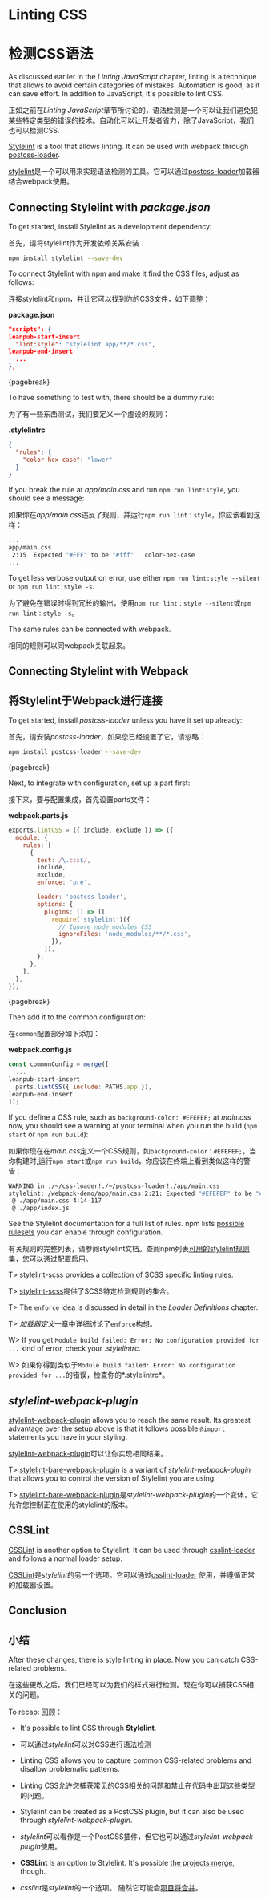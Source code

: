 # Linting CSS
# 检测CSS语法

As discussed earlier in the *Linting JavaScript* chapter, linting is a technique that allows to avoid certain categories of mistakes. Automation is good, as it can save effort. In addition to JavaScript, it's possible to lint CSS.

正如之前在*Linting JavaScript*章节所讨论的，语法检测是一个可以让我们避免犯某些特定类型的错误的技术。自动化可以让开发者省力，除了JavaScript，我们也可以检测CSS.

[Stylelint](http://stylelint.io/) is a tool that allows linting. It can be used with webpack through [postcss-loader](https://www.npmjs.com/package/postcss-loader).

[stylelint](http://stylelint.io/)是一个可以用来实现语法检测的工具。它可以通过[postcss-loader](https://www.npmjs.com/package/postcss-loader)加载器结合webpack使用。

## Connecting Stylelint with *package.json*

To get started, install Stylelint as a development dependency:

首先，请将stylelint作为开发依赖关系安装：

```bash
npm install stylelint --save-dev
```

To connect Stylelint with npm and make it find the CSS files, adjust as follows:

连接stylelint和npm，并让它可以找到你的CSS文件，如下调整：

**package.json**

```json
"scripts": {
leanpub-start-insert
  "lint:style": "stylelint app/**/*.css",
leanpub-end-insert
  ...
},
```

{pagebreak}

To have something to test with, there should be a dummy rule:

为了有一些东西测试，我们要定义一个虚设的规则：

**.stylelintrc**

```json
{
  "rules": {
    "color-hex-case": "lower"
  }
}
```

If you break the rule at *app/main.css* and run `npm run lint:style`, you should see a message:

如果你在*app/main.css*违反了规则，并运行`npm run lint：style`，你应该看到这样：

```bash
...
app/main.css
 2:15  Expected "#FFF" to be "#fff"   color-hex-case
...
```

To get less verbose output on error, use either `npm run lint:style --silent` or `npm run lint:style -s`.

为了避免在错误时得到冗长的输出，使用`npm run lint：style --silent`或`npm run lint：style -s`。

The same rules can be connected with webpack.

相同的规则可以同webpack关联起来。

## Connecting Stylelint with Webpack
## 将Stylelint于Webpack进行连接

To get started, install *postcss-loader* unless you have it set up already:

首先，请安装*postcss-loader*，如果您已经设置了它，请忽略：

```bash
npm install postcss-loader --save-dev
```

{pagebreak}

Next, to integrate with configuration, set up a part first:

接下来，要与配置集成，首先设置parts文件：

**webpack.parts.js**

```javascript
exports.lintCSS = ({ include, exclude }) => ({
  module: {
    rules: [
      {
        test: /\.css$/,
        include,
        exclude,
        enforce: 'pre',

        loader: 'postcss-loader',
        options: {
          plugins: () => ([
            require('stylelint')({
              // Ignore node_modules CSS
              ignoreFiles: 'node_modules/**/*.css',
            }),
          ]),
        },
      },
    ],
  },
});
```

{pagebreak}

Then add it to the common configuration:

在`common`配置部分如下添加：

**webpack.config.js**

```javascript
const commonConfig = merge([
  ...
leanpub-start-insert
  parts.lintCSS({ include: PATHS.app }),
leanpub-end-insert
]);
```

If you define a CSS rule, such as `background-color: #EFEFEF;` at *main.css* now, you should see a warning at your terminal when you run the build (`npm start` or `npm run build`):

如果你现在在*main.css*定义一个CSS规则，如`background-color：#EFEFEF;`，当你构建时,运行`npm start`或`npm run build`，你应该在终端上看到类似这样的警告：

```bash
WARNING in ./~/css-loader!./~/postcss-loader!./app/main.css
stylelint: /webpack-demo/app/main.css:2:21: Expected "#EFEFEF" to be "#efefef" (color-hex-case)
 @ ./app/main.css 4:14-117
 @ ./app/index.js
```

See the Stylelint documentation for a full list of rules. npm lists [possible rulesets](https://www.npmjs.com/search?q=stylelint-config) you can enable through configuration.

有关规则的完整列表，请参阅stylelint文档。查阅npm列表[可用的stylelint规则集](https://www.npmjs.com/search?q=stylelint-config)，您可以通过配置启用。

T> [stylelint-scss](https://www.npmjs.com/package/stylelint-scss) provides a collection of SCSS specific linting rules.

T> [stylelint-scss](https://www.npmjs.com/package/stylelint-scss)提供了SCSS特定检测规则的集合。

T> The `enforce` idea is discussed in detail in the *Loader Definitions* chapter.

T> *加载器定义*一章中详细讨论了`enforce`构想。

W> If you get `Module build failed: Error: No configuration provided for ...` kind of error, check your *.stylelintrc*.

W> 如果你得到类似于`Module build failed: Error: No configuration provided for ...`的错误，检查你的*.stylelintrc*。

## *stylelint-webpack-plugin*

[stylelint-webpack-plugin](https://www.npmjs.com/package/stylelint-webpack-plugin) allows you to reach the same result. Its greatest advantage over the setup above is that it follows possible `@import` statements you have in your styling.

[stylelint-webpack-plugin](https://www.npmjs.com/package/stylelint-webpack-plugin)可以让你实现相同结果。

T> [stylelint-bare-webpack-plugin](https://www.npmjs.com/package/stylelint-bare-webpack-plugin) is a variant of *stylelint-webpack-plugin* that allows you to control the version of Stylelint you are using.

T> [stylelint-bare-webpack-plugin](https://www.npmjs.com/package/stylelint-bare-webpack-plugin)是*stylelint-webpack-plugin*的一个变体，它允许您控制正在使用的stylelint的版本。

## CSSLint

[CSSLint](http://csslint.net/) is another option to Stylelint. It can be used through [csslint-loader](https://www.npmjs.com/package/csslint-loader) and follows a normal loader setup.

[CSSLint](http://csslint.net/)是*stylelint*的另一个选项。它可以通过[csslint-loader](https://www.npmjs.com/package/csslint-loader) 使用，并遵循正常的加载器设置。

## Conclusion
## 小结

After these changes, there is style linting in place. Now you can catch CSS-related problems.

在这些更改之后，我们已经可以为我们的样式进行检测。现在你可以捕获CSS相关的问题。

To recap:
回顾：

* It's possible to lint CSS through **Stylelint**.
* 可以通过*stylelint*可以对CSS进行语法检测

* Linting CSS allows you to capture common CSS-related problems and disallow problematic patterns.
* Linting CSS允许您捕获常见的CSS相关的问题和禁止在代码中出现这些类型的问题。

* Stylelint can be treated as a PostCSS plugin, but it can also be used through *stylelint-webpack-plugin*.
* *stylelint*可以看作是一个PostCSS插件，但它也可以通过*stylelint-webpack-plugin*使用。

* **CSSLint** is an option to Stylelint. It's possible [the projects merge](https://github.com/CSSLint/csslint/issues/668), though.
* *csslint*是*stylelint*的一个选项。 随然它可能会[项目将合并](https://github.com/CSSLint/csslint/issues/668)。